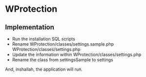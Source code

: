 # WProtection


## Implementation

* Run the installation SQL scripts
* Rename WProtection/classes/settings.sample.php WProtection/classes/settings.php
* Update the information within WProtection/classes/settings.php
* Rename the class from settingsSample to settings

And, inshallah, the application will run.